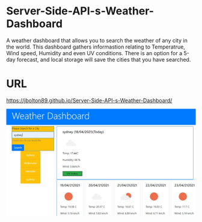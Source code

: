 # Server-Side-API-s-Weather-Dashboard

A weather dashboard that allows you to search the weather of any city in the world. This dashboard gathers informastion relating to Temperatrue, Wind speed, Humidity and even UV conditions. There is an option for a 5-day forecast, and local storage will save the cities that you have searched. 

# URL
https://jbolton89.github.io/Server-Side-API-s-Weather-Dashboard/

![Screenshot of Weather Dashboard](./Assets/images/Snapshot2.JPG)